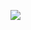 ![](https://komarev.com/ghpvc/?username=ghost-leviathan&color=b51f13&style=plastic&label=empty-pocket-count)

